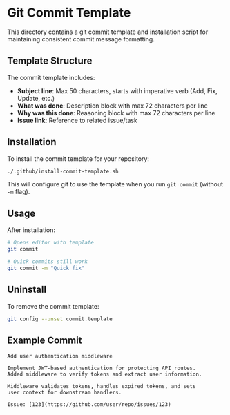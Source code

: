 # Git Commit Template

This directory contains a git commit template and installation script for maintaining consistent commit message formatting.

## Template Structure

The commit template includes:
- **Subject line**: Max 50 characters, starts with imperative verb (Add, Fix, Update, etc.)
- **What was done**: Description block with max 72 characters per line
- **Why was this done**: Reasoning block with max 72 characters per line  
- **Issue link**: Reference to related issue/task

## Installation

To install the commit template for your repository:

```bash
./.github/install-commit-template.sh
```

This will configure git to use the template when you run `git commit` (without `-m` flag).

## Usage

After installation:

```bash
# Opens editor with template
git commit

# Quick commits still work
git commit -m "Quick fix"
```

## Uninstall

To remove the commit template:

```bash
git config --unset commit.template
```

## Example Commit

```
Add user authentication middleware

Implement JWT-based authentication for protecting API routes.
Added middleware to verify tokens and extract user information.

Middleware validates tokens, handles expired tokens, and sets
user context for downstream handlers.

Issue: [123](https://github.com/user/repo/issues/123)
